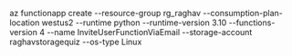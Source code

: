 az functionapp create --resource-group rg_raghav --consumption-plan-location westus2 --runtime python --runtime-version 3.10 --functions-version 4 --name InviteUserFunctionViaEmail --storage-account raghavstoragequiz --os-type Linux
